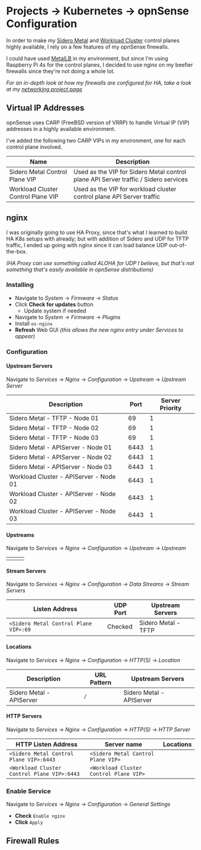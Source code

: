 # Projects -> Kubernetes -> opnSense Configuration

In order to make my [Sidero Metal](https://www.sidero.dev/) and [Workload Cluster](https://www.sidero.dev/v0.5/getting-started/create-workload/) control planes highly available, I rely on a few features of my opnSense firewalls.

I could have used [MetalLB](https://metallb.org/) in my environment, but since I'm using Raspberry Pi 4s for the control planes, I decided to use nginx on my beefier firewalls since they're not doing a whole lot.

_For an in-depth look at how my firewalls are configured for HA, take a look at my [networking project page](#)_

## Virtual IP Addresses

opnSense uses CARP (FreeBSD version of VRRP) to handle Virtual IP (VIP) addresses in a highly available environment.

I've added the following two CARP VIPs in my environment, one for each control plane involved.

| Name | Description |
|-|-|
| Sidero Metal Control Plane VIP     | Used as the VIP for Sidero Metal control plane API Server traffic / Sidero services |
| Workload Cluster Control Plane VIP | Used as the VIP for workload cluster control plane API Server traffic |

## nginx

I was originally going to use HA Proxy, since that's what I learned to build HA K8s setups with already; but with addition of Sidero and UDP for TFTP traffic, I ended up going with nginx since it can load balance UDP out-of-the-box. 

_(HA Proxy can use something called ALOHA for UDP I believe, but that's not something that's easily available in opnSense distributions)_

### Installing

* Navigate to *System* -> *Firmware* -> *Status*
* Click **Check for updates** button
  * Update system if needed
* Navigate to *System* -> *Firmware* -> *Plugins*
* Install `os-nginx`
* **Refresh** Web GUI _(this allows the new nginx entry under Services to appear)_

### Configuration

#### Upstream Servers

Navigate to *Services* -> *Nginx* -> *Configuration* -> *Upstream* -> *Upstream Server*

| Description                        | Port | Server Priority |
|-|-|-|
| Sidero Metal - TFTP - Node 01      |   69 |               1 |
| Sidero Metal - TFTP - Node 02      |   69 |               1 |
| Sidero Metal - TFTP - Node 03      |   69 |               1 |
| Sidero Metal - APIServer - Node 01 | 6443 |               1 |
| Sidero Metal - APIServer - Node 02 | 6443 |               1 |
| Sidero Metal - APIServer - Node 03 | 6443 |               1 |
| Workload Cluster - APIServer - Node 01 | 6443 |               1 |
| Workload Cluster - APIServer - Node 02 | 6443 |               1 |
| Workload Cluster - APIServer - Node 03 | 6443 |               1 |

#### Upstreams

Navigate to *Services* -> *Nginx* -> *Configuration* -> *Upstream* -> *Upstream*

| | | |
|-|-|-|
| | | |

#### Stream Servers

Navigate to *Services* -> *Nginx* -> *Configuration* -> *Data Streams* -> *Stream Servers*

| Listen Address                          | UDP Port | Upstream Servers |
|-|-|-|
| `<Sidero Metal Control Plane VIP>:69`   | Checked  | Sidero Metal - TFTP |

#### Locations

Navigate to *Services* -> *Nginx* -> *Configuration* -> *HTTP(S)* -> *Location*

| Description | URL Pattern | Upstream Servers |
|-|-|-|
| Sidero Metal - APIServer | `/` | Sidero Metal - APIServer |

#### HTTP Servers

Navigate to *Services* -> *Nginx* -> *Configuration* -> *HTTP(S)* -> *HTTP Server*

| HTTP Listen Address | Server name | Locations |
|-|-|-|
| `<Sidero Metal Control Plane VIP>:6443`     | `<Sidero Metal Control Plane VIP>` |  |
| `<Workload Cluster Control Plane VIP>:6443` | `<Workload Cluster Control Plane VIP>` | |

### Enable Service

Navigate to *Services* -> *Nginx* -> *Configuration* -> *General Settings*

* **Check** `Enable nginx`
* **Click** `Apply`

## Firewall Rules

| | | | |
|-|-|-|-|
